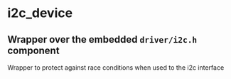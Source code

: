 # i2c_device
## Wrapper over the embedded  `driver/i2c.h` component
Wrapper to protect against race conditions when used to the i2c interface
